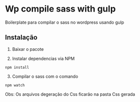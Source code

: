 # Wp compile sass with gulp 

Boilerplate para compilar o sass no wordpress usando gulp

## Instalação

1. Baixar o pacote

2. Instalar dependencias via NPM

``` npm install ```

3. Compilar o sass com o comando

``` npm watch ```

Obs: Os arquivos degeração do Css ficarão na pasta Css gerada

